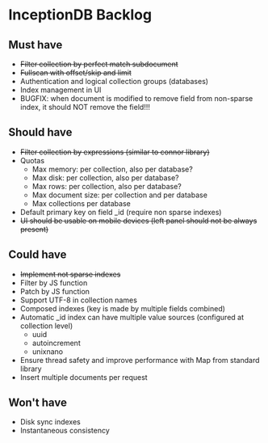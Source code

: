 # InceptionDB Backlog

## Must have

* ~~Filter collection by perfect match subdocument~~
* ~~Fullscan with offset/skip and limit~~
* Authentication and logical collection groups (databases)
* Index management in UI
* BUGFIX: when document is modified to remove field from non-sparse index, it should NOT remove the field!!!

## Should have

* ~~Filter collection by expressions (similar to connor library)~~
* Quotas
  * Max memory: per collection, also per database?
  * Max disk: per collection, also per database?
  * Max rows: per collection, also per database?
  * Max document size: per collection and per database
  * Max collections per database
* Default primary key on field _id (require non sparse indexes)
* ~~UI should be usable on mobile devices (left panel should not be always present)~~

## Could have

* ~~Implement not sparse indexes~~
* Filter by JS function
* Patch by JS function
* Support UTF-8 in collection names
* Composed indexes (key is made by multiple fields combined)
* Automatic _id index can have multiple value sources (configured at collection level)
  * uuid
  * autoincrement
  * unixnano
* Ensure thread safety and improve performance with Map from standard library
* Insert multiple documents per request

## Won't have

* Disk sync indexes
* Instantaneous consistency
